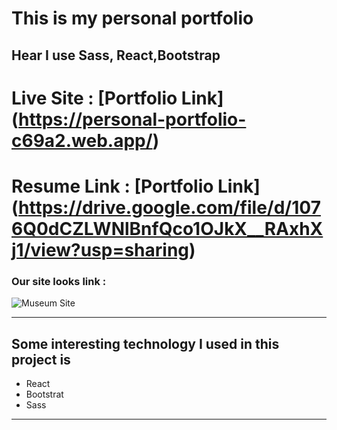 # This is my personal portfolio

## Hear I use Sass, React,Bootstrap

# Live Site : [Portfolio Link] (https://personal-portfolio-c69a2.web.app/)

# Resume Link : [Portfolio Link] (https://drive.google.com/file/d/1076Q0dCZLWNlBnfQco1OJkX__RAxhXj1/view?usp=sharing)

### Our site looks link :

![Museum Site](https://media.bitdegree.org/storage/media/images/2018/08/what-is-a-web-developer.jpg "Our site for musum visitor")

---

## Some interesting technology I used in this project is

- React
- Bootstrat
- Sass

---

